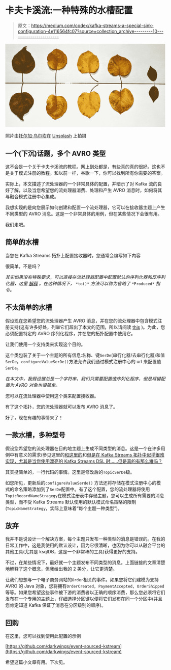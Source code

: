# 卡夫卡溪流:一种特殊的水槽配置

> 原文：<https://medium.com/codex/kafka-streams-a-special-sink-configuration-4e116564fc07?source=collection_archive---------10----------------------->

![](img/b1b5d145bac0cf5d1cef2762ad66fc51.png)

照片由[托尔加·乌尔坎](https://unsplash.com/@tolga__?utm_source=medium&utm_medium=referral)在 [Unsplash](https://unsplash.com?utm_source=medium&utm_medium=referral) 上拍摄

## 一个(下沉)话题，多个 AVRO 类型

这不会是一个关于卡夫卡溪流的教程。网上到处都是，有些真的真的很好。这也不是关于模式注册的教程。和以前一样，谷歌一下，你可以找到所有你需要的答案。

实际上，本文描述了流处理器的一个非常具体的配置，并暗示了对 Kafka 流的良好了解，以及当您希望您的流处理器消费、处理和产生 AVRO 消息时，如何将其与融合模式注册中心集成。

我想实现的是向您展示如何创建和配置一个流处理器，它可以在接收器主题上产生不同类型的 AVRO 消息。这是一个非常具体的用例，但在某些情况下会很有用。

我们走吧。

## 简单的水槽

当您在 Kafka Streams 拓扑上配置接收器时，您通常会编写如下内容

很简单，不是吗？

*其实如果没有特殊要求，可以直接在流处理器配置中配置默认的序列化器和反序列化器，这里* [*解释*](https://docs.confluent.io/platform/current/streams/developer-guide/datatypes.html#configuring-serdes) *。在这种情况下，* `*to()*` *方法可以称为省略了* `*Produced*` *指令。*

## 不太简单的水槽

假设现在您希望您的流处理器产生 AVRO 消息，并在您的流处理器中包含模式注册支持(这有许多好处，列举它们超出了本文的范围，所以请阅读 [this](https://www.confluent.io/blog/schema-registry-kafka-stream-processing-yes-virginia-you-really-need-one/) )。为此，您必须配置特定的 AVRO 序列化程序，并在您的拓扑配置中使用它。

让我们使用一个支持类来实现这个目的。

这个类包装了关于一个主题的所有信息:名称、键`SerDe`(串行化器/去串行化器)和值`SerDe`。`configureValueSerDe()`方法允许我们通过模式注册中心的 url 来配置值`SerDe`。

*在本文中，我假设键总是一个字符串，我们只需要配置值序列化程序，但是将键配置为 AVRO 对象也很简单。*

您可以在流处理器中使用这个类来配置接收器。

有了这个拓扑，您的流处理器就可以发布 AVRO 消息了。

好了，现在有趣的事情来了！

## 一款水槽，多种型号

假设您希望您的流处理器在目的地主题上生成不同类型的消息。这是一个在许多用例中有意义的需求(参见这里的[和这里的](https://www.confluent.io/blog/put-several-event-types-kafka-topic/)和[但是在 Kafka Streams 拓扑中似乎很难实现，尤其是当您使用漂亮的 Kafka Streams DSL 时……但是真的有那么难吗？](https://www.confluent.io/blog/multiple-event-types-in-the-same-kafka-topic/)

其实挺简单的，一行代码的事情。这里是修改后的`TopicSerDe`级。

如您所见，更新后的`configureValueSerde()` 方法还将存储在模式注册中心的模式的命名策略添加到了`SerDe`配置中。有了这个配置，您的流处理器将使用`TopicRecordNameStragegy`在模式注册表中存储主题，您可以生成所有需要的消息类型，而不受 Kafka Streams 默认使用的默认模式命名策略的限制(`TopicNameStrategy`，实际上意味着“每个主题一种类型”)。

## 放弃

我并不是说设计一个解决方案，每个主题只发布一种类型的消息是错误的。在我的日常工作中，这是我使用的默认设计，因为它很清晰，也因为你可以从融合平台的其他工具(尤其是 ksqlDB，这是一个非常棒的工具)获得更好的支持。

不过，在某些情况下，最好就一个主题发布不同类型的消息。上面链接的文章清楚地解释了这个概念，但我给出我的 2 美分，让它更清楚。

让我们想想与一个电子商务网站的`Order`相关的事件。如果您将它们建模为支持 AVRO 的 Java 对象，您将拥有`OrderCreated, PaymentAccepted, OrderShipped`等等。如果您希望这些事件被下游的消费者以正确的顺序消费，那么您必须将它们发布在一个专用的主题上，仔细选择分区键以便将它们发布在同一个分区中(并且您肯定知道 Kafka 保证了消息在分区级别的顺序)。

## 回购

在这里，您可以找到使用此配置的示例

[https://github.com/darkwings/event-sourced-kstream](https://github.com/darkwings/event-sourced-kstream)

希望这篇小文章有用。下次见。